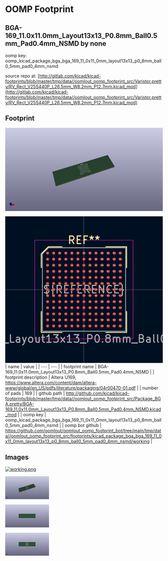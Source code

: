 # OOMP Footprint  
## BGA-169_11.0x11.0mm_Layout13x13_P0.8mm_Ball0.5mm_Pad0.4mm_NSMD  by none  
  
oomp key: oomp_kicad_package_bga_bga_169_11_0x11_0mm_layout13x13_p0_8mm_ball0_5mm_pad0_4mm_nsmd  
  
source repo at: [http://gitlab.com/kicad/kicad-footprints/blob/master/tmp/data//oomlout_oomp_footprint_src/Varistor.pretty/RV_Rect_V25S440P_L26.5mm_W8.2mm_P12.7mm.kicad_mod](http://gitlab.com/kicad/kicad-footprints/blob/master/tmp/data//oomlout_oomp_footprint_src/Varistor.pretty/RV_Rect_V25S440P_L26.5mm_W8.2mm_P12.7mm.kicad_mod)  
## Footprint  
  
[![working_kicad_pcb_3d.png](working_kicad_pcb_3d_600.png)](working_kicad_pcb_3d.png)  
  
[![working.png](working_600.png)](working.png)  
| name | value | 
| --- | --- | 
| footprint name | BGA-169_11.0x11.0mm_Layout13x13_P0.8mm_Ball0.5mm_Pad0.4mm_NSMD | 
| footprint description | Altera U169, https://www.altera.com/content/dam/altera-www/global/en_US/pdfs/literature/packaging/04r00470-01.pdf | 
| number of pads | 169 | 
| github path | http://github.com/kicad/kicad-footprints/blob/master/tmp/data//oomlout_oomp_footprint_src/Package_BGA.pretty/BGA-169_11.0x11.0mm_Layout13x13_P0.8mm_Ball0.5mm_Pad0.4mm_NSMD.kicad_mod | 
| oomp key | oomp_kicad_package_bga_bga_169_11_0x11_0mm_layout13x13_p0_8mm_ball0_5mm_pad0_4mm_nsmd | 
| oomp bot github | https://github.com/oomlout/oomlout_oomp_footprint_bot/tree/main/tmp/data//oomlout_oomp_footprint_src/footprints/kicad_package_bga_bga_169_11_0x11_0mm_layout13x13_p0_8mm_ball0_5mm_pad0_4mm_nsmd/working | 
## Images  
  
[![working.png](working_140.png)](working.png)  
  
[![working_kicad_pcb_3d.png](working_kicad_pcb_3d_140.png)](working_kicad_pcb_3d.png)  
  
[![working_kicad_pcb_3d_back.png](working_kicad_pcb_3d_back_140.png)](working_kicad_pcb_3d_back.png)  
  
[![working_kicad_pcb_3d_front.png](working_kicad_pcb_3d_front_140.png)](working_kicad_pcb_3d_front.png)  
